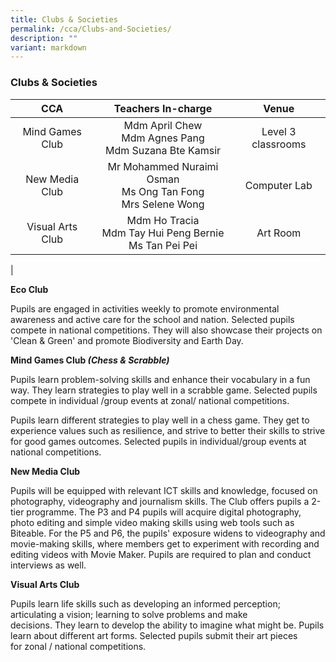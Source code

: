 ```yaml
---
title: Clubs & Societies
permalink: /cca/Clubs-and-Societies/
description: ""
variant: markdown
---
```

### **Clubs &amp; Societies**

|       CCA       |                        Teachers In-charge                        |        Venue       |
|:---------------:|:----------------------------------------------------------------:|:------------------:|
|      Mind Games Club | Mdm April Chew<br> Mdm Agnes Pang<br> Mdm Suzana Bte Kamsir | Level 3 classrooms |
|  New Media Club |             Mr Mohammed Nuraimi Osman<br>  Ms Ong Tan Fong<br>Mrs Selene Wong           |   Computer Lab    |
| Visual Arts Club  |  Mdm Ho Tracia<br>Mdm Tay Hui Peng Bernie<br>Ms Tan Pei Pei | Art Room  |
 |
 
**Eco Club**  

Pupils are engaged in activities weekly to promote environmental awareness and active care for the school and nation.&nbsp;Selected pupils compete in&nbsp;national&nbsp;competitions. They will also showcase their projects on 'Clean &amp; Green' and promote Biodiversity and Earth Day.

**Mind Games Club&nbsp;_(Chess &amp; Scrabble)_**

Pupils learn problem-solving skills and enhance their vocabulary in a fun way. They learn strategies to play well in a scrabble game.&nbsp;Selected pupils compete in individual /group events at zonal/&nbsp;national competitions.

  

Pupils learn different strategies to play well in a chess game. They get to experience values such as&nbsp;resilience,&nbsp;and strive to better their skills to strive for good games outcomes. Selected pupils in individual/group events at national competitions.

  

**New Media Club**

Pupils will be equipped with relevant ICT skills and knowledge, focused on photography, videography and journalism skills. The Club offers pupils a 2-tier programme. The P3 and P4 pupils will acquire digital photography, photo editing and simple video making skills using web tools such as Biteable. For the P5 and P6, the pupils' exposure widens to videography and movie-making skills, where members get to experiment with recording and editing videos with Movie Maker. Pupils are required to plan and conduct interviews as well.&nbsp;&nbsp;

**Visual Arts Club**

Pupils learn life skills such as developing an informed perception; articulating a vision; learning to solve problems and make decisions.&nbsp;They&nbsp;learn to develop the ability to imagine what might be. Pupils learn about different art forms.&nbsp;Selected pupils submit their art pieces for&nbsp;zonal / national&nbsp;competitions.